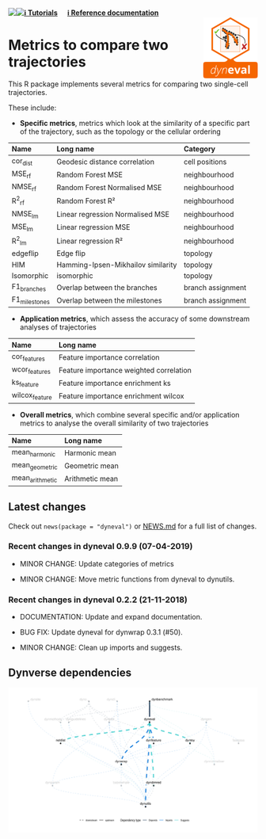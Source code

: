 
<!-- README.md is generated from README.Rmd. Please edit that file -->

<a href="https://travis-ci.org/dynverse/dyneval"><img src="https://travis-ci.org/dynverse/dyneval.svg" align="left"></a>
<a href="https://codecov.io/gh/dynverse/dyneval">
<img src="https://codecov.io/gh/dynverse/dyneval/branch/master/graph/badge.svg" align="left" /></a>
[**ℹ️ Tutorials**](https://dynverse.org)     [**ℹ️ Reference
documentation**](https://dynverse.org/reference/dyneval)
<br><img src="man/figures/logo.png" align="right" />

# Metrics to compare two trajectories

This R package implements several metrics for comparing two single-cell
trajectories.

These include:

  - **Specific metrics**, metrics which look at the similarity of a
    specific part of the trajectory, such as the topology or the
    cellular
ordering

| Name                       | Long name                          | Category          |
| :------------------------- | :--------------------------------- | :---------------- |
| cor<sub>dist</sub>         | Geodesic distance correlation      | cell positions    |
| MSE<sub>rf</sub>           | Random Forest MSE                  | neighbourhood     |
| NMSE<sub>rf</sub>          | Random Forest Normalised MSE       | neighbourhood     |
| R<sup>2</sup><sub>rf</sub> | Random Forest R²                   | neighbourhood     |
| NMSE<sub>lm</sub>          | Linear regression Normalised MSE   | neighbourhood     |
| MSE<sub>lm</sub>           | Linear regression MSE              | neighbourhood     |
| R<sup>2</sup><sub>lm</sub> | Linear regression R²               | neighbourhood     |
| edgeflip                   | Edge flip                          | topology          |
| HIM                        | Hamming-Ipsen-Mikhailov similarity | topology          |
| Isomorphic                 | isomorphic                         | topology          |
| F1<sub>branches</sub>      | Overlap between the branches       | branch assignment |
| F1<sub>milestones</sub>    | Overlap between the milestones     | branch assignment |

  - **Application metrics**, which assess the accuracy of some
    downstream analyses of trajectories

| Name                     | Long name                               |
| :----------------------- | :-------------------------------------- |
| cor<sub>features</sub>   | Feature importance correlation          |
| wcor<sub>features</sub>  | Feature importance weighted correlation |
| ks<sub>feature</sub>     | Feature importance enrichment ks        |
| wilcox<sub>feature</sub> | Feature importance enrichment wilcox    |

  - **Overall metrics**, which combine several specific and/or
    application metrics to analyse the overall similarity of two
    trajectories

| Name                      | Long name       |
| :------------------------ | :-------------- |
| mean<sub>harmonic</sub>   | Harmonic mean   |
| mean<sub>geometric</sub>  | Geometric mean  |
| mean<sub>arithmetic</sub> | Arithmetic mean |

## Latest changes

Check out `news(package = "dyneval")` or [NEWS.md](inst/NEWS.md) for a
full list of
changes.

<!-- This section gets automatically generated from inst/NEWS.md, and also generates inst/NEWS -->

### Recent changes in dyneval 0.9.9 (07-04-2019)

  - MINOR CHANGE: Update categories of metrics

  - MINOR CHANGE: Move metric functions from dyneval to dynutils.

### Recent changes in dyneval 0.2.2 (21-11-2018)

  - DOCUMENTATION: Update and expand documentation.

  - BUG FIX: Update dyneval for dynwrap 0.3.1 (\#50).

  - MINOR CHANGE: Clean up imports and
suggests.

## Dynverse dependencies

<!-- Generated by "update_dependency_graphs.R" in the main dynverse repo -->

![](man/figures/dependencies.png)

